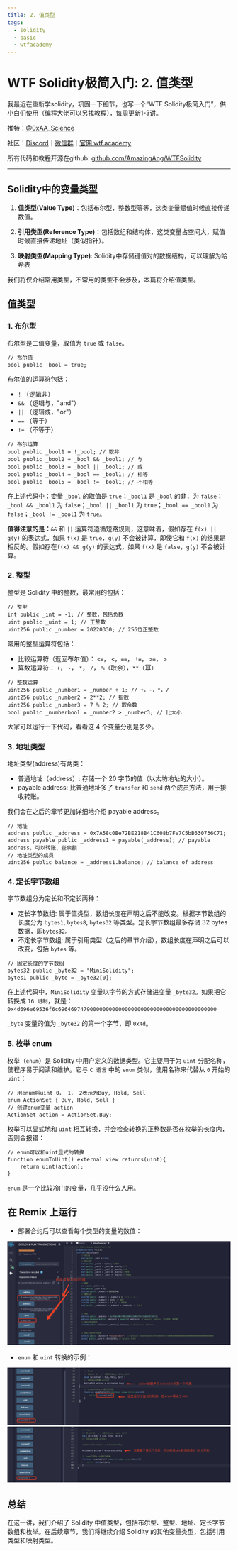 ```yaml
---
title: 2. 值类型
tags:
  - solidity
  - basic
  - wtfacademy
---
```


# WTF Solidity极简入门: 2. 值类型

我最近在重新学solidity，巩固一下细节，也写一个“WTF Solidity极简入门”，供小白们使用（编程大佬可以另找教程），每周更新1-3讲。

推特：[@0xAA_Science](https://twitter.com/0xAA_Science)

社区：[Discord](https://discord.gg/5akcruXrsk)｜[微信群](https://docs.google.com/forms/d/e/1FAIpQLSe4KGT8Sh6sJ7hedQRuIYirOoZK_85miz3dw7vA1-YjodgJ-A/viewform?usp=sf_link)｜[官网 wtf.academy](https://wtf.academy)

所有代码和教程开源在github: [github.com/AmazingAng/WTFSolidity](https://github.com/AmazingAng/WTFSolidity)

-----

## Solidity中的变量类型

1. **值类型(Value Type)**：包括布尔型，整数型等等，这类变量赋值时候直接传递数值。

2. **引用类型(Reference Type)**：包括数组和结构体，这类变量占空间大，赋值时候直接传递地址（类似指针）。

3. **映射类型(Mapping Type)**: Solidity中存储键值对的数据结构，可以理解为哈希表

我们将仅介绍常用类型，不常用的类型不会涉及，本篇将介绍值类型。

## 值类型

### 1. 布尔型

布尔型是二值变量，取值为 `true` 或 `false`。

```solidity
// 布尔值
bool public _bool = true;
```

布尔值的运算符包括：

- `!` （逻辑非）
- `&&` （逻辑与，"and"）
- `||` （逻辑或，"or"）
- `==` （等于）
- `!=` （不等于）

```solidity
// 布尔运算
bool public _bool1 = !_bool; // 取非
bool public _bool2 = _bool && _bool1; // 与
bool public _bool3 = _bool || _bool1; // 或
bool public _bool4 = _bool == _bool1; // 相等
bool public _bool5 = _bool != _bool1; // 不相等
```

在上述代码中：变量 `_bool` 的取值是 `true`；`_bool1` 是 `_bool` 的非，为 `false`；`_bool && _bool1` 为 `false`；`_bool || _bool1` 为 `true`；`_bool == _bool1` 为 `false`；`_bool != _bool1` 为 `true`。

**值得注意的是：**`&&` 和 `||` 运算符遵循短路规则，这意味着，假如存在 `f(x) || g(y)` 的表达式，如果 `f(x)` 是 `true`，`g(y)` 不会被计算，即使它和 `f(x)` 的结果是相反的。假如存在`f(x) && g(y)` 的表达式，如果 `f(x)` 是 `false`，`g(y)` 不会被计算。

### 2. 整型

整型是 Solidity 中的整数，最常用的包括：

```solidity
// 整型
int public _int = -1; // 整数，包括负数
uint public _uint = 1; // 正整数
uint256 public _number = 20220330; // 256位正整数
```

常用的整型运算符包括：

- 比较运算符（返回布尔值）： `<=`， `<`，`==`， `!=`， `>=`， `>`
- 算数运算符： `+`， `-`， `*`， `/`， `%`（取余），`**`（幂）

```solidity
// 整数运算
uint256 public _number1 = _number + 1; // +，-，*，/
uint256 public _number2 = 2**2; // 指数
uint256 public _number3 = 7 % 2; // 取余数
bool public _numberbool = _number2 > _number3; // 比大小
```

大家可以运行一下代码，看看这 4 个变量分别是多少。

### 3. 地址类型

地址类型(address)有两类：

- 普通地址（address）: 存储一个 20 字节的值（以太坊地址的大小）。
- payable address: 比普通地址多了 `transfer` 和 `send` 两个成员方法，用于接收转账。

我们会在之后的章节更加详细地介绍 payable address。

```solidity
// 地址
address public _address = 0x7A58c0Be72BE218B41C608b7Fe7C5bB630736C71;
address payable public _address1 = payable(_address); // payable address，可以转账、查余额
// 地址类型的成员
uint256 public balance = _address1.balance; // balance of address
```

### 4. 定长字节数组

字节数组分为定长和不定长两种：

- 定长字节数组: 属于值类型，数组长度在声明之后不能改变。根据字节数组的长度分为 `bytes1`, `bytes8`, `bytes32` 等类型。定长字节数组最多存储 32 bytes 数据，即`bytes32`。
- 不定长字节数组: 属于引用类型（之后的章节介绍），数组长度在声明之后可以改变，包括 `bytes` 等。

```solidity
// 固定长度的字节数组
bytes32 public _byte32 = "MiniSolidity"; 
bytes1 public _byte = _byte32[0]; 
```

在上述代码中，`MiniSolidity` 变量以字节的方式存储进变量 `_byte32`。如果把它转换成 `16 进制`，就是：`0x4d696e69536f6c69646974790000000000000000000000000000000000000000`

`_byte` 变量的值为 `_byte32` 的第一个字节，即 `0x4d`。

### 5. 枚举 enum

枚举（`enum`）是 Solidity 中用户定义的数据类型。它主要用于为 `uint` 分配名称，使程序易于阅读和维护。它与 `C 语言` 中的 `enum` 类似，使用名称来代替从 `0` 开始的 `uint`：

```solidity
// 用enum将uint 0， 1， 2表示为Buy, Hold, Sell
enum ActionSet { Buy, Hold, Sell }
// 创建enum变量 action
ActionSet action = ActionSet.Buy;
```

枚举可以显式地和 `uint` 相互转换，并会检查转换的正整数是否在枚举的长度内，否则会报错：

```solidity
// enum可以和uint显式的转换
function enumToUint() external view returns(uint){
    return uint(action);
}
```

`enum` 是一个比较冷门的变量，几乎没什么人用。

## 在 Remix 上运行

- 部署合约后可以查看每个类型的变量的数值：

![2-1.png](./img/2-1.png)
  
- `enum` 和 `uint` 转换的示例：

![2-2.png](./img/2-2.png)
![2-3.png](./img/2-3.png)

## 总结

在这一讲，我们介绍了 Solidity 中值类型，包括布尔型、整型、地址、定长字节数组和枚举。在后续章节，我们将继续介绍 Solidity 的其他变量类型，包括引用类型和映射类型。
